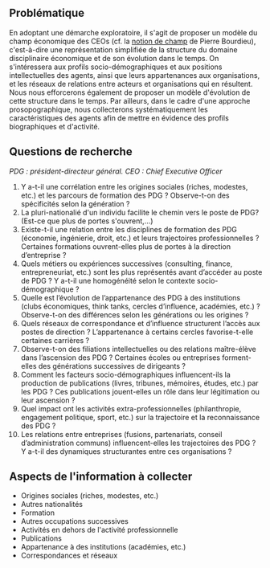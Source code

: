 ## Problématique

En adoptant une démarche exploratoire, il s'agit de proposer un modèle du champ économique des CEOs (cf. la [notion de champ](https://fr.wikipedia.org/wiki/Champ_(sociologie)) de Pierre Bourdieu), c'est-à-dire une représentation simplifiée de la structure du domaine disciplinaire économique et de son évolution dans le temps. On s'intéressera aux profils socio-démographiques et aux positions intellectuelles des agents, ainsi que leurs appartenances aux organisations, et les réseaux de relations entre acteurs et organisations qui en résultent. Nous nous efforcerons également de proposer un modèle d'évolution de cette structure dans le temps. Par ailleurs, dans le cadre d'une approche prosopographique, nous collecterons systématiquement les caractéristiques des agents afin de mettre en évidence des profils biographiques et d'activité.

## Questions de recherche
*PDG : président-directeur général.*
*CEO : Chief Executive Officer*

1. Y a-t-il une corrélation entre les origines sociales (riches, modestes, etc.) et les parcours de formation des PDG ? Observe-t-on des spécificités selon la génération ?
2. La pluri-nationalié d'un individu facilite le chemin vers le poste de PDG? (Est-ce que plus de portes s'ouvrent,...)
3. Existe-t-il une relation entre les disciplines de formation des PDG (économie, ingénierie, droit, etc.) et leurs trajectoires professionnelles ? Certaines formations ouvrent-elles plus de portes à la direction d’entreprise ?
4. Quels métiers ou expériences successives (consulting, finance, entrepreneuriat, etc.) sont les plus représentés avant d’accéder au poste de PDG ? Y a-t-il une homogénéité selon le contexte socio-démographique ?
5. Quelle est l’évolution de l’appartenance des PDG à des institutions (clubs économiques, think tanks, cercles d’influence, académies, etc.) ? Observe-t-on des différences selon les générations ou les origines ?  
6. Quels réseaux de correspondance et d’influence structurent l’accès aux postes de direction ? L’appartenance à certains cercles favorise-t-elle certaines carrières ?
7. Observe-t-on des filiations intellectuelles ou des relations maître-élève dans l’ascension des PDG ? Certaines écoles ou entreprises forment-elles des générations successives de dirigeants ?
8. Comment les facteurs socio-démographiques influencent-ils la production de publications (livres, tribunes, mémoires, études, etc.) par les PDG ? Ces publications jouent-elles un rôle dans leur légitimation ou leur ascension ?
9. Quel impact ont les activités extra-professionnelles (philanthropie, engagement politique, sport, etc.) sur la trajectoire et la reconnaissance des PDG ? 
10. Les relations entre entreprises (fusions, partenariats, conseil d’administration communs) influencent-elles les trajectoires des PDG ? Y a-t-il des dynamiques structurantes entre ces organisations ?

## Aspects de l'information à collecter

* Origines sociales (riches, modestes, etc.)
* Autres nationalités
* Formation
* Autres occupations successives
* Activités en dehors de l'activité professionnelle
* Publications
* Appartenance à des institutions (académies, etc.)
* Correspondances et réseaux
